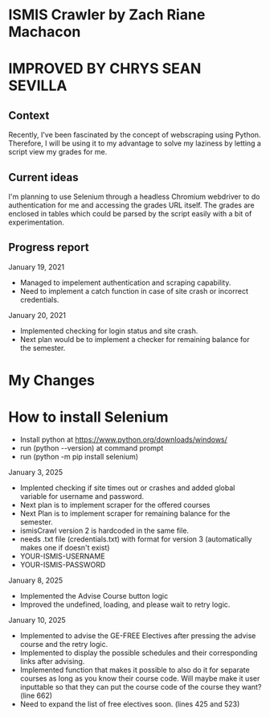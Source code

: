 # ISMIS Crawler by Zach Riane Machacon
# IMPROVED BY CHRYS SEAN SEVILLA

## Context
Recently, I've been fascinated by the concept of webscraping using Python. Therefore, I will be using it to my advantage to solve my laziness by letting a script view my grades for me. 

## Current ideas
I'm planning to use Selenium through a headless Chromium webdriver to do authentication for me and accessing the grades URL itself. The grades are enclosed in tables which could be parsed by the script easily with a bit of experimentation.

## Progress report
January 19, 2021
- Managed to impelement authentication and scraping capability.
- Need to implement a catch function in case of site crash or incorrect credentials.

January 20, 2021
- Implemented checking for login status and site crash.
- Next plan would be to implement a checker for remaining balance for the semester.

# My Changes

# How to install Selenium
- Install python at https://www.python.org/downloads/windows/
- run (python --version) at command prompt
- run (python -m pip install selenium)

January 3, 2025
- Implented checking if site times out or crashes and added global variable for username and password.
- Next plan is to implement scraper for the offered courses
- Next Plan is to implement scraper for remaining balance for the semester.
- ismisCrawl version 2 is hardcoded in the same file.
- needs .txt file (credentials.txt) with format for version 3 (automatically makes one if doesn't exist)
- YOUR-ISMIS-USERNAME
- YOUR-ISMIS-PASSWORD

January 8, 2025
- Implemented the Advise Course button logic
- Improved the undefined, loading, and please wait to retry logic.

January 10, 2025
- Implemented to advise the GE-FREE Electives after pressing the advise course and the retry logic.
- Implemented to display the possible schedules and their corresponding links after advising.
- Implemented function that makes it possible to also do it for separate courses as long as you know their course code. Will maybe make it user inputtable so that they can put the course code of the course they want? (line 662)
- Need to expand the list of free electives soon. (lines 425 and 523)
